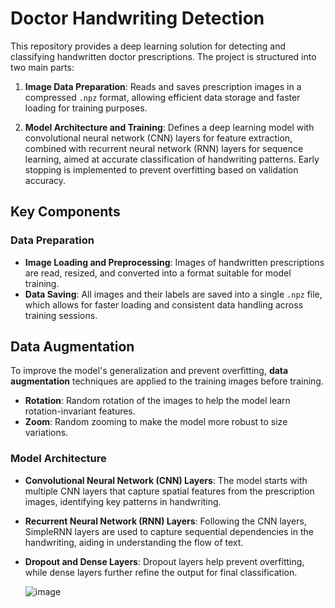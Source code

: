 # Doctor Handwriting Detection

This repository provides a deep learning solution for detecting and classifying handwritten doctor prescriptions. The project is structured into two main parts:

1. **Image Data Preparation**: Reads and saves prescription images in a compressed `.npz` format, allowing efficient data storage and faster loading for training purposes.
  
2. **Model Architecture and Training**: Defines a deep learning model with convolutional neural network (CNN) layers for feature extraction, combined with recurrent neural network (RNN) layers for sequence learning, aimed at accurate classification of handwriting patterns. Early stopping is implemented to prevent overfitting based on validation accuracy.

## Key Components

### Data Preparation

- **Image Loading and Preprocessing**: Images of handwritten prescriptions are read, resized, and converted into a format suitable for model training.
- **Data Saving**: All images and their labels are saved into a single `.npz` file, which allows for faster loading and consistent data handling across training sessions.

## Data Augmentation

To improve the model's generalization and prevent overfitting, **data augmentation** techniques are applied to the training images before training.

- **Rotation**: Random rotation of the images to help the model learn rotation-invariant features.
- **Zoom**: Random zooming to make the model more robust to size variations.

### Model Architecture

- **Convolutional Neural Network (CNN) Layers**: The model starts with multiple CNN layers that capture spatial features from the prescription images, identifying key patterns in handwriting.
- **Recurrent Neural Network (RNN) Layers**: Following the CNN layers, SimpleRNN layers are used to capture sequential dependencies in the handwriting, aiding in understanding the flow of text.
- **Dropout and Dense Layers**: Dropout layers help prevent overfitting, while dense layers further refine the output for final classification.

  ![image](https://github.com/user-attachments/assets/42f42e94-4f22-4c52-8386-98a447aa4283)
